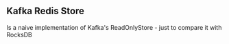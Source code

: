 ## Kafka Redis Store

Is a naive implementation of Kafka's ReadOnlyStore - just to compare it with RocksDB



